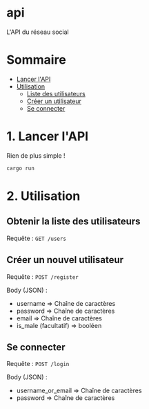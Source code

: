 # api
L'API du réseau social

# Sommaire
- [Lancer l'API](#1-lancer-lapi)
- [Utilisation](#2-utilisation)
    - [Liste des utilisateurs](#obtenir-la-liste-des-utilisateurs)
    - [Créer un utilisateur](#créer-un-nouvel-utilisateur)
    - [Se connecter](#se-connecter)

# 1. Lancer l'API
Rien de plus simple !
```bash
cargo run
```

# 2. Utilisation

## Obtenir la liste des utilisateurs
Requête : `GET /users`

## Créer un nouvel utilisateur
Requête : `POST /register`

Body (JSON) :
- username => Chaîne de caractères
- password => Chaîne de caractères
- email => Chaîne de caractères
- is_male (facultatif) => booléen

## Se connecter
Requête : `POST /login`

Body (JSON) :
- username_or_email => Chaîne de caractères
- password => Chaîne de caractères
